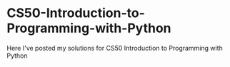 # CS50-Introduction-to-Programming-with-Python
Here I've posted my solutions for CS50 Introduction to Programming with Python
